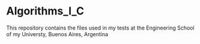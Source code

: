 # Algorithms_I_C
This repository contains the files used in my tests at the Engineering School of my Universty, Buenos Aires, Argentina

